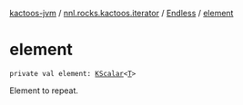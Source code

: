 [kactoos-jvm](../../index.md) / [nnl.rocks.kactoos.iterator](../index.md) / [Endless](index.md) / [element](./element.md)

# element

`private val element: `[`KScalar`](../../nnl.rocks.kactoos/-k-scalar.md)`<`[`T`](index.md#T)`>`

Element to repeat.


